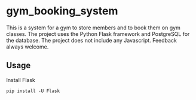 # gym_booking_system

This is a system for a gym to store members and to book them on gym classes. The project uses the Python Flask framework and PostgreSQL for the database.
The project does not include any Javascript. Feedback always welcome.

## Usage
Install Flask 
```
pip install -U Flask
```

